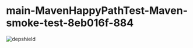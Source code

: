 # main-MavenHappyPathTest-Maven-smoke-test-8eb016f-884

![depshield](https://ci.dev.depshield.sonatype.org/badges/depshield-ci/main-MavenHappyPathTest-Maven-smoke-test-8eb016f-884/depshield.svg)